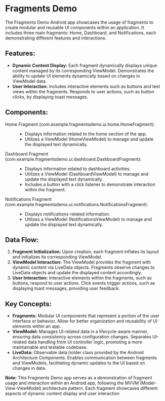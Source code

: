 <h1>Fragments Demo</h1>
<p>The Fragments Demo Android app showcases the usage of fragments to create modular and reusable UI components within an application. It includes three main fragments: Home, Dashboard, and Notifications, each demonstrating different features and interactions.</p>

<h2>Features:</h2>
<ul>
  <li><strong>Dynamic Content Display:</strong> Each fragment dynamically displays unique content managed by its corresponding ViewModel. Demonstrates the ability to update UI elements dynamically based on changes in ViewModel data.</li>
  <li><strong>User Interaction:</strong> Includes interactive elements such as buttons and text views within the fragments. Responds to user actions, such as button clicks, by displaying toast messages.</li>
</ul>

<h2>Components:</h2>
<dl>
  <dt>Home Fragment (com.example.fragmentsdemo.ui.home.HomeFragment):</dt>
  <dd>
    <ul>
      <li>Displays information related to the home section of the app.</li>
      <li>Utilizes a ViewModel (HomeViewModel) to manage and update the displayed text dynamically.</li>
    </ul>
  </dd>
  
  <dt>Dashboard Fragment (com.example.fragmentsdemo.ui.dashboard.DashboardFragment):</dt>
  <dd>
    <ul>
      <li>Displays information related to dashboard activities.</li>
      <li>Utilizes a ViewModel (DashboardViewModel) to manage and update the displayed text dynamically.</li>
      <li>Includes a button with a click listener to demonstrate interaction within the fragment.</li>
    </ul>
  </dd>
  
  <dt>Notifications Fragment (com.example.fragmentsdemo.ui.notifications.NotificationsFragment):</dt>
  <dd>
    <ul>
      <li>Displays notifications-related information.</li>
      <li>Utilizes a ViewModel (NotificationsViewModel) to manage and update the displayed text dynamically.</li>
    </ul>
  </dd>
</dl>

<h2>Data Flow:</h2>
<ol>
  <li><strong>Fragment Initialization:</strong> Upon creation, each fragment inflates its layout and initializes its corresponding ViewModel.</li>
  <li><strong>ViewModel Interaction:</strong> The ViewModel provides the fragment with dynamic content via LiveData objects. Fragments observe changes to LiveData objects and update the displayed content accordingly.</li>
  <li><strong>User Interaction:</strong> Interactive elements within the fragments, such as buttons, respond to user actions. Click events trigger actions, such as displaying toast messages, providing user feedback.</li>
</ol>

<h2>Key Concepts:</h2>
<ul>
  <li><strong>Fragments:</strong> Modular UI components that represent a portion of the user interface or behavior. Allow for better organization and reusability of UI elements within an app.</li>
  <li><strong>ViewModel:</strong> Manages UI-related data in a lifecycle-aware manner, ensuring data consistency across configuration changes. Separates UI-related data handling from UI controller logic, promoting a more maintainable and testable codebase.</li>
  <li><strong>LiveData:</strong> Observable data holder class provided by the Android Architecture Components. Enables communication between fragments and ViewModels, facilitating dynamic updates to the UI based on changes in data.</li>
</ul>

<p><strong>Note:</strong> This Fragments Demo app serves as a demonstration of fragment usage and interaction within an Android app, following the MVVM (Model-View-ViewModel) architecture pattern. Each fragment showcases different aspects of dynamic content display and user interaction</p>

